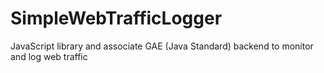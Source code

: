 # SimpleWebTrafficLogger
JavaScript library and associate GAE (Java Standard) backend to monitor and log web traffic
